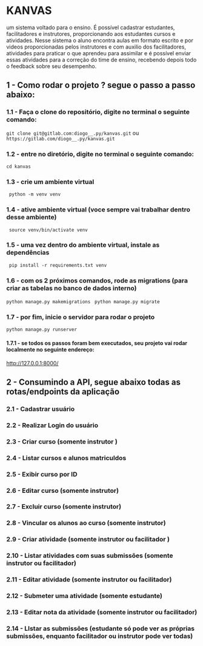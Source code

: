 # KANVAS
um sistema voltado para o ensino. É possível cadastrar estudantes, facilitadores e instrutores, proporcionando aos estudantes cursos e atividades. Nesse sistema o aluno encontra aulas em formato escrito e por videos proporcionadas pelos instrutores e com auxilio dos facilitadores, atividades para praticar o que aprendeu para assimilar e é possível enviar essas atividades para a correção do time de ensino, recebendo depois todo o feedback sobre seu desempenho.


## 1 - Como rodar o projeto ? segue o passo a passo abaixo:

### 1.1 - Faça o clone do repositório, digite no terminal o seguinte comando:
``` git clone git@gitlab.com:diogo__.py/kanvas.git ``` 
ou 
``` https://gitlab.com/diogo__.py/kanvas.git ``` 

### 1.2 - entre no diretório, digite no terminal o seguinte comando:
``` cd kanvas ``` 

### 1.3 - crie um ambiente virtual
``` python -m venv venv``` 

### 1.4 - ative ambiente virtual (voce sempre vai trabalhar dentro desse ambiente)
``` source venv/bin/activate venv``` 

### 1.5 - uma vez dentro do ambiente virtual, instale as dependências
``` pip install -r requirements.txt venv```

### 1.6 - com os 2 próximos comandos, rode as migrations (para criar as tabelas no banco de dados interno)
``` python manage.py makemigrations ```
```  python manage.py migrate ```

### 1.7 - por fim, inicie o servidor para rodar o projeto
``` python manage.py runserver ```
#### 1.7.1 - se todos os passos foram bem executados, seu projeto vai rodar localmente no seguinte endereço:
http://127.0.0.1:8000/


## 2 - Consumindo a API, segue abaixo todas as rotas/endpoints da aplicação

### 2.1 - Cadastrar usuário
### 2.2 - Realizar Login do usuário
### 2.3 - Criar curso (somente instrutor )
### 2.4 - Listar cursos e alunos matriculdos
### 2.5 - Exibir curso por ID
### 2.6 - Editar curso (somente instrutor)
### 2.7 - Excluir curso (somente instrutor)
### 2.8 - Vincular os alunos ao curso (somente instrutor)
### 2.9 - Criar atividade (somente instrutor ou facilitador )
### 2.10 - Listar atividades com suas submissões (somente instrutor ou facilitador)
### 2.11 - Editar atividade (somente instrutor ou facilitador)
### 2.12 - Submeter uma atividade (somente estudante)
### 2.13 - Editar nota da atividade (somente instrutor ou facilitador)
### 2.14 - LIstar as submissões (estudante só pode ver as próprias submissões, enquanto facilitador ou instrutor pode ver todas)
